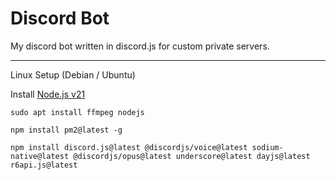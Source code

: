 # Discord Bot
My discord bot written in discord.js for custom private servers.

-----

Linux Setup (Debian / Ubuntu)

Install [Node.js v21](https://github.com/nodesource/distributions#debian-and-ubuntu-based-distributions)

```
sudo apt install ffmpeg nodejs
```

```
npm install pm2@latest -g
```

```
npm install discord.js@latest @discordjs/voice@latest sodium-native@latest @discordjs/opus@latest underscore@latest dayjs@latest r6api.js@latest
```